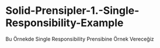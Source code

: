 # Solid-Prensipler-1.-Single-Responsibility-Example
Bu Örnekde Single Responsibility Prensibine Örnek Vereceğiz

